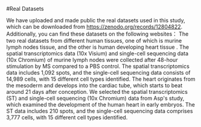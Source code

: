 #Real Datasets

We have uploaded and made public the real datasets used in this study, which can be downloaded from https://zenodo.org/records/12804822. Additionally, you can find these datasets on the following websites：
 The two real datasets from different human tissues, one of which is murine lymph nodes tissue, and the other is human developing heart tissue . The spatial transcriptomics data (10x Visium) and single-cell sequencing data (10x Chromium) of murine lymph nodes were collected after 48-hour stimulation by MS compared to a PBS control. The spatial transcriptomics data includes 1,092 spots, and the single-cell sequencing data consists of 14,989 cells, with 15 different cell types identified.
The heart  originates from the mesoderm and develops into the cardiac tube, which starts to beat around 21 days after conception. We selected the spatial transcriptomics (ST) and single-cell sequencing (10x Chromium) data from Asp's study, which examined the development of the human heart in early embryos. The ST data includes 210 spots, and the single-cell sequencing data comprises 3,777 cells, with 15 different cell types identified.
